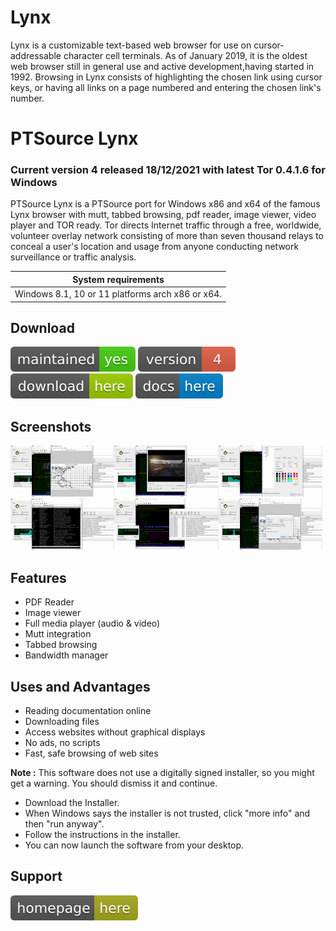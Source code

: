 # Lynx

Lynx is a customizable text-based web browser for use on cursor-addressable character cell terminals. As of January 2019, it is the oldest web browser still in general use and active development,having started in 1992. Browsing in Lynx consists of highlighting the chosen link using cursor keys, or having all links on a page numbered and entering the chosen link's number.

# PTSource Lynx
### Current version 4 released 18/12/2021 with latest Tor 0.4.1.6 for Windows

PTSource Lynx is a PTSource port for Windows x86 and x64 of the famous Lynx browser with mutt, tabbed browsing, pdf reader, image viewer, video player and TOR ready. Tor directs Internet traffic through a free, worldwide, volunteer overlay network consisting of more than seven thousand relays to conceal a user's location and usage from anyone conducting network surveillance or traffic analysis. 

|  System requirements  |  
|         :---:         | 
| Windows 8.1, 10 or 11 platforms arch x86 or x64. | 

## Download

[![Maintenance](/images/maintained.svg)](https://wiki.ptsource.eu/soft/ptlynx/start)  [![You can download here.](/images/version-4-red.svg)](https://wiki.ptsource.eu/files)  [![You can download here.](/images/download-here-green.svg)](https://wiki.ptsource.eu/files) [![Help here.](/images/docs-here-blue.svg)](https://wiki.ptsource.eu/soft/ptlynx/start)

## Screenshots

<img src="https://raw.githubusercontent.com/ptsource/PTLynx/master/images/01.PNG" width="33%"><img src="https://raw.githubusercontent.com/ptsource/PTLynx/master/images/02.PNG" width="33%"><img src="https://raw.githubusercontent.com/ptsource/PTLynx/master/images/03.PNG" width="33%">
<img src="https://raw.githubusercontent.com/ptsource/PTLynx/master/images/04.PNG" width="33%"><img src="https://raw.githubusercontent.com/ptsource/PTLynx/master/images/05.PNG" width="33%"><img src="https://raw.githubusercontent.com/ptsource/PTLynx/master/images/06.PNG" width="33%">

## Features 

* PDF Reader
* Image viewer
* Full media player (audio & video)
* Mutt integration
* Tabbed browsing
* Bandwidth manager

## Uses and Advantages 

* Reading documentation online
* Downloading files
* Access websites without graphical displays
* No ads, no scripts
* Fast, safe browsing of web sites

**Note :** This software does not use a digitally signed installer, so
you might get a warning. You should dismiss it and continue.

-   Download the Installer.
-   When Windows says the installer is not trusted, click "more info"
    and then "run anyway".
-   Follow the instructions in the installer.
-   You can now launch the software from your desktop.

## Support

[![Visit homepage.](/images/homepage-here-yellowgreen.svg)](https://wiki.ptsource.eu/soft/ptlynx/start)

